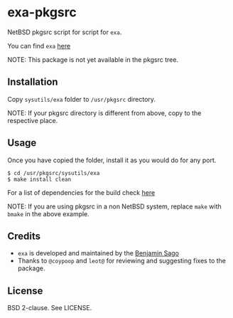 exa-pkgsrc
==========

NetBSD pkgsrc script for script for `exa`.

You can find `exa` [here][1]

NOTE: This package is not yet available in the pkgsrc tree.

Installation
------------

Copy `sysutils/exa` folder to `/usr/pkgsrc` directory.

NOTE: If your pkgsrc directory is different from above, copy to the respective
place.

Usage
-----

Once you have copied the folder, install it as you would do for any port.

`$ cd /usr/pkgsrc/sysutils/exa`<br>
`$ make install clean`

For a list of dependencies for the build check [here][2]

NOTE: If you are using pkgsrc in a non NetBSD system, replace `make` with
`bmake` in the above example.

Credits
-------

* `exa` is developed and maintained by the [Benjamin Sago][3]
* Thanks to `@coypoop` and `leot@` for reviewing and suggesting fixes to the
  package.

License
-------

BSD 2-clause. See LICENSE.

[1]: https://the.exa.website/
[2]: https://github.com/ogham/exa#installation
[3]: https://bsago.me/
